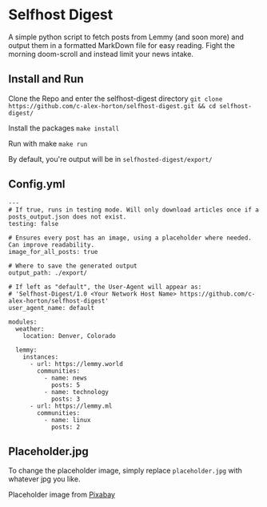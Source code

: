 # Selfhost Digest
A simple python script to fetch posts from Lemmy (and soon more) and output them in a formatted MarkDown file for easy reading. Fight the morning doom-scroll and instead limit your news intake. 

## Install and Run

Clone the Repo and enter the selfhost-digest directory
`git clone https://github.com/c-alex-horton/selfhost-digest.git && cd selfhost-digest/`

Install the packages
`make install`

Run with make
`make run`

By default, you're output will be in `selfhosted-digest/export/`

## Config.yml
```
---
# If true, runs in testing mode. Will only download articles once if a posts_output.json does not exist.
testing: false

# Ensures every post has an image, using a placeholder where needed. Can improve readability.
image_for_all_posts: true

# Where to save the generated output
output_path: ./export/

# If left as "default", the User-Agent will appear as:
# 'Selfhost-Digest/1.0 <Your Network Host Name> https://github.com/c-alex-horton/selfhost-digest'
user_agent_name: default

modules:
  weather:
    location: Denver, Colorado

  lemmy:
    instances:
      - url: https://lemmy.world
        communities:
          - name: news
            posts: 5
          - name: technology
            posts: 3
      - url: https://lemmy.ml
        communities:
          - name: linux
            posts: 2

```

## Placeholder.jpg
To change the placeholder image, simply replace `placeholder.jpg` with whatever jpg you like.


Placeholder image from [Pixabay](https://pixabay.com/illustrations/newspaper-article-journal-headlines-3324168/)